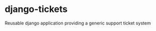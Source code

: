 django-tickets
==============

Reusable django application providing a generic support ticket system
